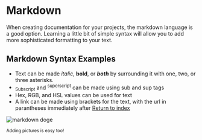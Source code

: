 # Markdown
When creating documentation for your projects, the markdown language is a good option. Learning a little bit of simple syntax will allow you to add more sophisticated formatting to your text.

## Markdown Syntax Examples
- Text can be made *italic*, **bold**, or ***both*** by surrounding it with one, two, or three asterisks.
- <sub>Subscript</sub> and <sup>superscript</sup> can be made using sub and sup tags
- Hex, RGB, and HSL values can be used for text
- A link can be made using brackets for the text, with the url in parantheses immediately after [Return to index](https://bperard.github.io/reading-notes/)

![markdown doge](http://www.loicdutrieux.net/jupyter-webBook/img/doggy.jpg)

<sub>Adding pictures is easy too!</sub>
